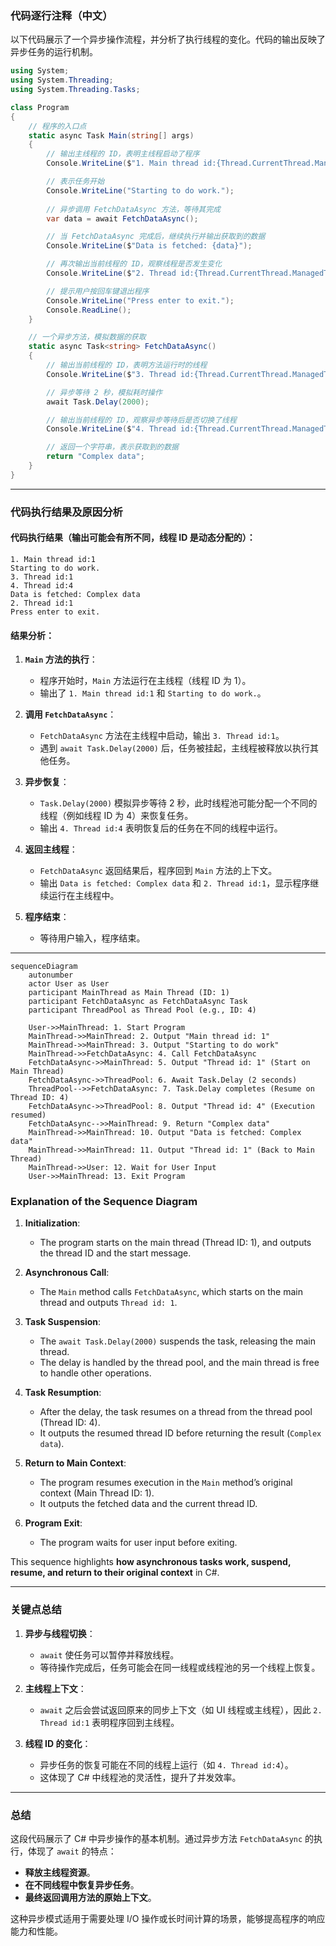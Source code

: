 ### **代码逐行注释（中文）**
以下代码展示了一个异步操作流程，并分析了执行线程的变化。代码的输出反映了异步任务的运行机制。

```csharp
using System;
using System.Threading;
using System.Threading.Tasks;

class Program
{
    // 程序的入口点
    static async Task Main(string[] args)
    {
        // 输出主线程的 ID，表明主线程启动了程序
        Console.WriteLine($"1. Main thread id:{Thread.CurrentThread.ManagedThreadId}");

        // 表示任务开始
        Console.WriteLine("Starting to do work.");
        
        // 异步调用 FetchDataAsync 方法，等待其完成
        var data = await FetchDataAsync();

        // 当 FetchDataAsync 完成后，继续执行并输出获取到的数据
        Console.WriteLine($"Data is fetched: {data}");

        // 再次输出当前线程的 ID，观察线程是否发生变化
        Console.WriteLine($"2. Thread id:{Thread.CurrentThread.ManagedThreadId}");

        // 提示用户按回车键退出程序
        Console.WriteLine("Press enter to exit.");
        Console.ReadLine();
    }

    // 一个异步方法，模拟数据的获取
    static async Task<string> FetchDataAsync()
    {
        // 输出当前线程的 ID，表明方法运行时的线程
        Console.WriteLine($"3. Thread id:{Thread.CurrentThread.ManagedThreadId}");

        // 异步等待 2 秒，模拟耗时操作
        await Task.Delay(2000);

        // 输出当前线程的 ID，观察异步等待后是否切换了线程
        Console.WriteLine($"4. Thread id:{Thread.CurrentThread.ManagedThreadId}");

        // 返回一个字符串，表示获取到的数据
        return "Complex data";
    }
}
```

---

### **代码执行结果及原因分析**

#### **代码执行结果（输出可能会有所不同，线程 ID 是动态分配的）：**
```
1. Main thread id:1
Starting to do work.
3. Thread id:1
4. Thread id:4
Data is fetched: Complex data
2. Thread id:1
Press enter to exit.
```

#### **结果分析：**

1. **`Main` 方法的执行**：
   - 程序开始时，`Main` 方法运行在主线程（线程 ID 为 1）。
   - 输出了 `1. Main thread id:1` 和 `Starting to do work.`。

2. **调用 `FetchDataAsync`**：
   - `FetchDataAsync` 方法在主线程中启动，输出 `3. Thread id:1`。
   - 遇到 `await Task.Delay(2000)` 后，任务被挂起，主线程被释放以执行其他任务。

3. **异步恢复**：
   - `Task.Delay(2000)` 模拟异步等待 2 秒，此时线程池可能分配一个不同的线程（例如线程 ID 为 4）来恢复任务。
   - 输出 `4. Thread id:4` 表明恢复后的任务在不同的线程中运行。

4. **返回主线程**：
   - `FetchDataAsync` 返回结果后，程序回到 `Main` 方法的上下文。
   - 输出 `Data is fetched: Complex data` 和 `2. Thread id:1`，显示程序继续运行在主线程中。

5. **程序结束**：
   - 等待用户输入，程序结束。

---

```mermaid
sequenceDiagram
    autonumber
    actor User as User
    participant MainThread as Main Thread (ID: 1)
    participant FetchDataAsync as FetchDataAsync Task
    participant ThreadPool as Thread Pool (e.g., ID: 4)

    User->>MainThread: 1. Start Program
    MainThread->>MainThread: 2. Output "Main thread id: 1"
    MainThread->>MainThread: 3. Output "Starting to do work"
    MainThread->>FetchDataAsync: 4. Call FetchDataAsync
    FetchDataAsync->>MainThread: 5. Output "Thread id: 1" (Start on Main Thread)
    FetchDataAsync->>ThreadPool: 6. Await Task.Delay (2 seconds)
    ThreadPool-->>FetchDataAsync: 7. Task.Delay completes (Resume on Thread ID: 4)
    FetchDataAsync->>ThreadPool: 8. Output "Thread id: 4" (Execution resumed)
    FetchDataAsync-->>MainThread: 9. Return "Complex data"
    MainThread->>MainThread: 10. Output "Data is fetched: Complex data"
    MainThread->>MainThread: 11. Output "Thread id: 1" (Back to Main Thread)
    MainThread->>User: 12. Wait for User Input
    User->>MainThread: 13. Exit Program
```

### **Explanation of the Sequence Diagram**

1. **Initialization**:
   - The program starts on the main thread (Thread ID: 1), and outputs the thread ID and the start message.

2. **Asynchronous Call**:
   - The `Main` method calls `FetchDataAsync`, which starts on the main thread and outputs `Thread id: 1`.

3. **Task Suspension**:
   - The `await Task.Delay(2000)` suspends the task, releasing the main thread.
   - The delay is handled by the thread pool, and the main thread is free to handle other operations.

4. **Task Resumption**:
   - After the delay, the task resumes on a thread from the thread pool (Thread ID: 4).
   - It outputs the resumed thread ID before returning the result (`Complex data`).

5. **Return to Main Context**:
   - The program resumes execution in the `Main` method’s original context (Main Thread ID: 1).
   - It outputs the fetched data and the current thread ID.

6. **Program Exit**:
   - The program waits for user input before exiting.

This sequence highlights **how asynchronous tasks work, suspend, resume, and return to their original context** in C#.

---

### **关键点总结**

1. **异步与线程切换**：
   - `await` 使任务可以暂停并释放线程。
   - 等待操作完成后，任务可能会在同一线程或线程池的另一个线程上恢复。

2. **主线程上下文**：
   - `await` 之后会尝试返回原来的同步上下文（如 UI 线程或主线程），因此 `2. Thread id:1` 表明程序回到主线程。

3. **线程 ID 的变化**：
   - 异步任务的恢复可能在不同的线程上运行（如 `4. Thread id:4`）。
   - 这体现了 C# 中线程池的灵活性，提升了并发效率。

---

### **总结**

这段代码展示了 C# 中异步操作的基本机制。通过异步方法 `FetchDataAsync` 的执行，体现了 `await` 的特点：
- **释放主线程资源**。
- **在不同线程中恢复异步任务**。
- **最终返回调用方法的原始上下文**。

这种异步模式适用于需要处理 I/O 操作或长时间计算的场景，能够提高程序的响应能力和性能。
